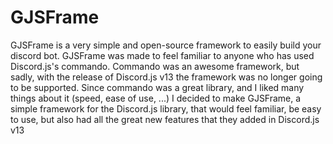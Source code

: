# GJSFrame
GJSFrame is a very simple and open-source framework to easily build your discord bot. GJSFrame was made to feel familiar to anyone who has used Discord.js's commando. Commando was an awesome framework, but sadly, with the release of Discord.js v13 the framework was no longer going to be supported. Since commando was a great library, and I liked many things about it (speed, ease of use, ...) I decided to make GJSFrame, a simple framework for the Discord.js library, that would feel familiar, be easy to use, but also had all the great new features that they added in Discord.js v13
